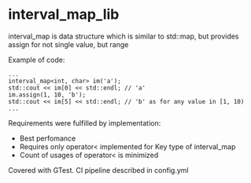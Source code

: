 # interval_map_lib
interval_map is data structure which is similar to std::map, but provides assign for not single value, but range

Example of code:

```
...
interval_map<int, char> im('a');
std::cout << im[0] << std::endl; // 'a'
im.assign(1, 10, 'b');
std::cout << im[5] << std::endl; // 'b' as for any value in [1, 10)
...
```

Requirements were fulfilled by implementation:
* Best perfomance
* Requires only operator< implemented for Key type of interval_map
* Count of usages of operator< is minimized

Covered with GTest.
CI pipeline described in config.yml
